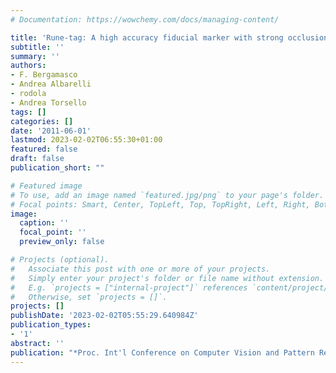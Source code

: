 ```yaml
---
# Documentation: https://wowchemy.com/docs/managing-content/

title: 'Rune-tag: A high accuracy fiducial marker with strong occlusion resilience'
subtitle: ''
summary: ''
authors:
- F. Bergamasco
- Andrea Albarelli
- rodola
- Andrea Torsello
tags: []
categories: []
date: '2011-06-01'
lastmod: 2023-02-02T06:55:30+01:00
featured: false
draft: false
publication_short: ""

# Featured image
# To use, add an image named `featured.jpg/png` to your page's folder.
# Focal points: Smart, Center, TopLeft, Top, TopRight, Left, Right, BottomLeft, Bottom, BottomRight.
image:
  caption: ''
  focal_point: ''
  preview_only: false

# Projects (optional).
#   Associate this post with one or more of your projects.
#   Simply enter your project's folder or file name without extension.
#   E.g. `projects = ["internal-project"]` references `content/project/deep-learning/index.md`.
#   Otherwise, set `projects = []`.
projects: []
publishDate: '2023-02-02T05:55:29.640984Z'
publication_types:
- '1'
abstract: ''
publication: "*Proc. Int'l Conference on Computer Vision and Pattern Recognition (CVPR)*"
---
```

